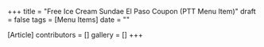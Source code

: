 +++
title = "Free Ice Cream Sundae El Paso Coupon (PTT Menu Item)"
draft = false
tags = [Menu Items]
date = ""

[Article]
contributors = []
gallery = []
+++